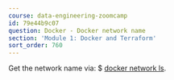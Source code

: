 ```yaml
---
course: data-engineering-zoomcamp
id: 79e44b9c07
question: Docker - Docker network name
section: 'Module 1: Docker and Terraform'
sort_order: 760
---
```


Get the network name via: $ [docker network ls](https://docs.docker.com/engine/reference/commandline/network_ls/).

